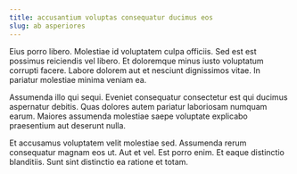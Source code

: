```yaml
---
title: accusantium voluptas consequatur ducimus eos
slug: ab asperiores
---
```


Eius porro libero. Molestiae id voluptatem culpa officiis. Sed est est possimus reiciendis vel libero. Et doloremque minus iusto voluptatum corrupti facere. Labore dolorem aut et nesciunt dignissimos vitae. In pariatur molestiae minima veniam ea.

Assumenda illo qui sequi. Eveniet consequatur consectetur est qui ducimus aspernatur debitis. Quas dolores autem pariatur laboriosam numquam earum. Maiores assumenda molestiae saepe voluptate explicabo praesentium aut deserunt nulla.

Et accusamus voluptatem velit molestiae sed. Assumenda rerum consequatur magnam eos ut. Aut et vel. Est porro enim. Et eaque distinctio blanditiis. Sunt sint distinctio ea ratione et totam.
